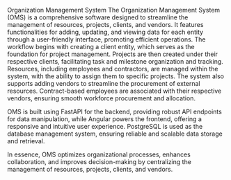 Organization Management System
The Organization Management System (OMS) is a comprehensive software designed to streamline the management of resources, projects, clients, and vendors. It features functionalities for adding, updating, and viewing data for each entity through a user-friendly interface, promoting efficient operations. The workflow begins with creating a client entity, which serves as the foundation for project management. Projects are then created under their respective clients, facilitating task and milestone organization and tracking. Resources, including employees and contractors, are managed within the system, with the ability to assign them to specific projects. The system also supports adding vendors to streamline the procurement of external resources. Contract-based employees are associated with their respective vendors, ensuring smooth workforce procurement and allocation.

OMS is built using FastAPI for the backend, providing robust API endpoints for data manipulation, while Angular powers the frontend, offering a responsive and intuitive user experience. PostgreSQL is used as the database management system, ensuring reliable and scalable data storage and retrieval.

In essence, OMS optimizes organizational processes, enhances collaboration, and improves decision-making by centralizing the management of resources, projects, clients, and vendors.






 
